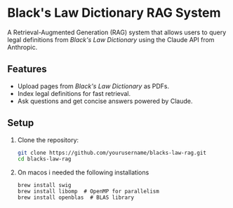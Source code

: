 # Black's Law Dictionary RAG System

A Retrieval-Augmented Generation (RAG) system that allows users to query legal definitions from *Black's Law Dictionary* using the Claude API from Anthropic.

## Features
- Upload pages from *Black's Law Dictionary* as PDFs.
- Index legal definitions for fast retrieval.
- Ask questions and get concise answers powered by Claude.

## Setup
1. Clone the repository:
   ```bash
   git clone https://github.com/yourusername/blacks-law-rag.git
   cd blacks-law-rag
   
2. On macos i needed the following installations
    ```
    brew install swig
    brew install libomp  # OpenMP for parallelism
    brew install openblas  # BLAS library
    ```

    